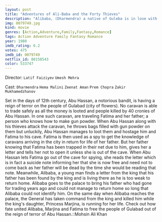 ```yaml
---
layout: post
title: "Adventures of Ali-Baba and the Forty Thieves"
description: "Alibaba, (Dharmendra) a native of Guleba is in love with Marjina (Hema Malini). The town has a ruler, Abu Hasan. Guleban is terrorized by dacoits. Ali Baba hears the password to the door of the cave of the dacoits and takes a lot of jewels from the cave. His brother is killed by the dacoits as he forgets the password and is trapped inside. A young girl whose father has been murdered by the dacoits (Zeenat Aman).."
img: 0079749.jpg
kind: movie
genres: [Action,Adventure,Family,Fantasy,Romance]
tags: Action Adventure Family Fantasy Romance 
year: 1980
imdb_rating: 6.2
votes: 475
imdb_id: 0079749
netflix_id: 80158543
color: 533747
---
```

Director: `Latif Faiziyev` `Umesh Mehra`  

Cast: `Dharmendra` `Hema Malini` `Zeenat Aman` `Prem Chopra` `Zakir Mukhamedzhanov` 

Set in the days of 12th century, Abu Hassan, a notorious bandit, is having a reign of terror on the people of Gulabad (city of flowers). No caravan is able to trade safely as all the money is looted and people killed by 40 cronies of Abu Hassan. In one such caravan, are traveling Fatima and her father; a person who knows how to make gun powder. When Abu Hassan along with his thieves attack the caravan, he throws bags filled with gun powder on them but unluckily, Abu Hassan manages to loot them and hostage him and Fatima to his cave. Fatima is then used as a spy to get the knowledge of caravans arriving in the city in return for life of her father. But her father knowing that Fatima has been trapped in their net due to him, gives her a letter and tells her not to open it unless she is out of the cave. When Abu Hassan lets Fatima go out of the cave for spying, she reads the letter which is in fact a suicide note informing her that she is now free and need not to come back as her father will be dead by the time she would be reading that note. Meanwhile, Alibaba, a young man finds a letter from the king that his father has been found by the king and is living there as he is too weak to return home. Alibaba goes to the palace to bring his father who had gone for trading years ago and could not manage to return home so long that Alibaba could not identify him. On the same day when Alibaba reaches the palace, the General has taken command from the king and killed him while the king's daughter, Princess Marjina, is running for her life. Check out how fate united Alibaba, Marjina and Fatima to free the people of Gulabad out of the reign of terror of Abu Hassan.::Mohsin Ali Khan